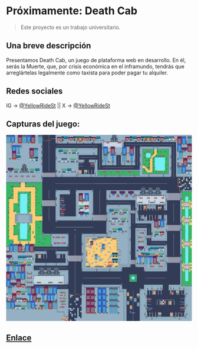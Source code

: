 # Próximamente: Death Cab
> Este proyecto es un trabajo universitario.

## Una breve descripción
Presentamos Death Cab, un juego de plataforma web en desarrollo. En él, serás la Muerte, que, por crisis económica en el inframundo, tendrás que arreglártelas legalmente como taxista para poder pagar tu alquiler.

## Redes sociales
IG -> [@YellowRideSt](https://www.instagram.com/yellowridest/) || X -> [@YellowRideSt](https://twitter.com/YellowRideSt)

## Capturas del juego:
![Mapa](/assets/Mapas/mapa.png)


## [Enlace](https://pokoli0.github.io/PVLI-Taxistas/)
